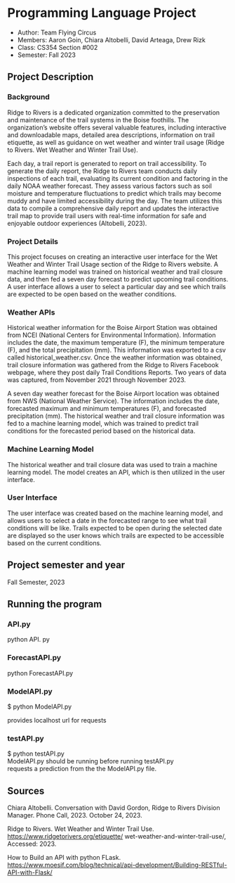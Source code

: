 
# Programming Language Project

* Author: Team Flying Circus
* Members: Aaron Goin, Chiara Altobelli, David Arteaga, Drew Rizk
* Class: CS354 Section #002
* Semester: Fall 2023


## Project Description
### Background
Ridge to Rivers is a dedicated organization committed to the preservation and maintenance of the trail systems in the Boise foothills. The organization’s website offers several valuable features, including interactive and downloadable maps, detailed area descriptions, information on trail etiquette, as well as guidance on wet weather and winter trail usage (Ridge to Rivers. Wet Weather and Winter Trail Use).

Each day, a trail report is generated to report on trail accessibility. To generate the daily report, the Ridge to Rivers team conducts daily inspections of each trail, evaluating its current condition and factoring in the daily NOAA weather forecast. They assess various factors such as soil moisture and temperature fluctuations to predict which trails may become muddy and have limited accessibility during the day. The team utilizes this data to compile a comprehensive daily report and updates the interactive trail map to provide trail users with real-time information for safe and enjoyable outdoor experiences (Altobelli, 2023).

### Project Details
This project focuses on creating an interactive user interface for the Wet Weather and Winter Trail Usage section of the Ridge to Rivers website. A machine learning model was trained on historical weather and trail closure data, and then fed a seven day forecast to predict upcoming trail conditions. A user interface allows a user to select a particular day and see which trails are expected to be open based on the weather conditions.

### Weather APIs
Historical weather information for the Boise Airport Station was obtained from NCEI (National Centers for Environmental Information). Information includes the date, the maximum temperature (F), the minimum temperature (F), and the total precipitation (mm). This information was exported to a csv called historical_weather.csv. Once the weather information was obtained, trail closure information was gathered from the Ridge to Rivers Facebook webpage, where they post daily Trail Conditions Reports. Two years of data was captured, from November 2021 through November 2023.

A seven day weather forecast for the Boise Airport location was obtained from NWS (National Weather Service). The information includes the date, forecasted maximum and minimum temperatures (F), and forecasted precipitation (mm). The historical weather and trail closure information was fed to a machine learning model, which was trained to predict trail conditions for the forecasted period based on the historical data.

### Machine Learning Model
The historical weather and trail closure data was used to train a machine learning model. The model creates an API, which is then utilized in the user interface.

### User Interface
The user interface was created based on the machine learning model, and allows users to select a date in the forecasted range to see what trail conditions will be like. Trails expected to be open during the selected date are displayed so the user knows which trails are expected to be accessible based on the current conditions.

## Project semester and year

Fall Semester, 2023

## Running the program
### API.py
python API. py

### ForecastAPI.py
python ForecastAPI.py

### ModelAPI.py

$ python ModelAPI.py

provides localhost url for requests
### testAPI.py
$ python testAPI.py \
ModelAPI.py should be running before running testAPI.py \
requests a prediction from the the ModelAPI.py file.

## Sources
Chiara Altobelli. Conversation with David Gordon, Ridge to Rivers Division Manager. Phone Call, 2023. October 24,
2023.

Ridge to Rivers. Wet Weather and Winter Trail Use. https://www.ridgetorivers.org/etiquette/
wet-weather-and-winter-trail-use/, Accessed: 2023.

How to Build an API with python FLask. \
https://www.moesif.com/blog/technical/api-development/Building-RESTful-API-with-Flask/

